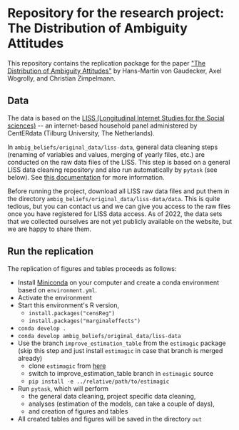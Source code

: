 # Repository for the research project: The Distribution of Ambiguity Attitudes

This repository contains the replication package for the paper ["The Distribution of Ambiguity Attitudes"](https://www.wiwi.uni-bonn.de/gaudecker/_static/ambiguity-attitudes.pdf) by Hans-Martin von Gaudecker, Axel Wogrolly, and Christian Zimpelmann.

## Data

The data is based on the [LISS (Longitudinal Internet Studies for the Social sciences)](https://www.lissdata.nl/) -- an internet-based household panel administered by CentERdata (Tilburg University, The Netherlands).

In `ambig_beliefs/original_data/liss-data`, general data cleaning steps (renaming of variables and values, merging of yearly files, etc.) are conducted on the raw data files of the LISS. This step is based on a general LISS data cleaning repository and also run automatically by `pytask` (see below). See [this documentation](https://liss-data-management-documentation.readthedocs.io/en/latest/#) for more information.

Before running the project, download all LISS raw data files and put them in the directory `ambig_beliefs/original_data/liss-data/data`. This is quite tedious, but you can contact us and we can give you access to the raw files once you have registered for LISS data access. As of 2022, the data sets that we collected ourselves are not yet publicly available on the website, but we are happy to share them.

## Run the replication

The replication of figures and tables proceeds as follows:

- Install [Miniconda](https://docs.conda.io/en/latest/miniconda.html) on your computer and create a conda environment based on `environment.yml`.
- Activate the environment
- Start this environment's R version,
  - `install.packages("censReg")`
  - `install.packages("marginaleffects")`
- `conda develop .`
- `conda develop ambig_beliefs/original_data/liss-data`
- Use the branch `improve_estimation_table` from the `estimagic` package (skip this step and just install `estimagic` in case that branch is merged already)
  - clone `estimagic` from [here](https://github.com/OpenSourceEconomics/estimagic) 
  - switch to improve_estimation_table branch in `estimagic` source
  - `pip install -e ../relative/path/to/estimagic`
- Run `pytask`, which will perform
  - the general data cleaning, project specific data cleaning, 
  - analyses (estimation of the models, can take a couple of days), 
  - and creation of figures and tables
- All created tables and figures will be saved in the directory `out`
